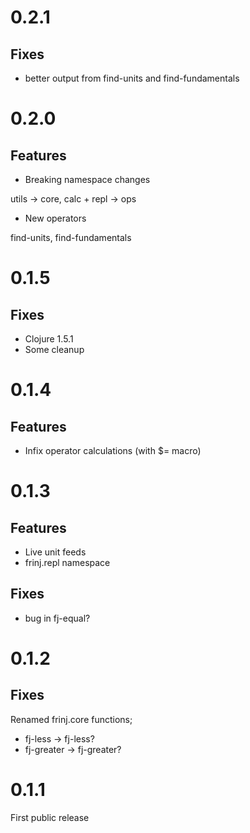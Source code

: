 0.2.1
===

Fixes
---

* better output from find-units and find-fundamentals

0.2.0
===

Features
---

* Breaking namespace changes

utils -> core,  calc + repl -> ops

* New operators

find-units, find-fundamentals

0.1.5
===

Fixes
---

* Clojure 1.5.1
* Some cleanup

0.1.4
===

Features
---

* Infix operator calculations (with $= macro)

0.1.3
====

Features
---

* Live unit feeds
* frinj.repl namespace

Fixes
---

* bug in fj-equal?

0.1.2
====

Fixes
---

Renamed frinj.core functions;

* fj-less -> fj-less?
* fj-greater -> fj-greater?


0.1.1
===

First public release
